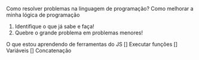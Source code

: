 Como resolver problemas na linguagem de programação?
Como melhorar a minha lógica de programação

1. Identifique o que já sabe e faça!
2. Quebre o grande problema em problemas menores!

O que estou aprendendo de ferramentas do JS
[] Executar funções
[] Variáveis
[] Concatenação